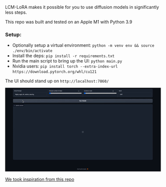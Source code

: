 LCM-LoRA makes it possible for you to use diffusion models in significantly less steps. 

This repo was built and tested on an Apple M1 with Python 3.9  

### Setup:
* Optionally setup a virtual environment: `python -m venv env && source ./env/bin/activate`
* Install the deps: `pip install -r requirements.txt`
* Run the main script to bring up the UI: `python main.py`
* Nvidia users: ```pip install torch --extra-index-url https://download.pytorch.org/whl/cu121```

The UI should stand up on `http://localhost:7860/`


![lcm-lora-demo.gif](img%2Flcm-lora-demo.gif)

[We took inspiration from this repo](https://github.com/flowtyone/flowty-realtime-lcm-canvas)
